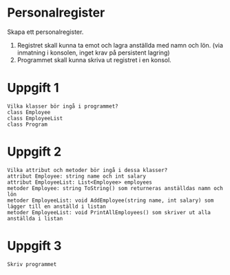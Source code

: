 # Personalregister

Skapa ett personalregister.

1. Registret skall kunna ta emot och lagra anställda med namn och lön. (via inmatning i konsolen, inget krav på persistent lagring)
2. Programmet skall kunna skriva ut registret i en konsol.

# Uppgift 1

    Vilka klasser bör ingå i programmet?
    class Employee
    class EmployeeList
    class Program

# Uppgift 2

    Vilka attribut och metoder bör ingå i dessa klasser?
    attribut Employee: string name och int salary
    attribut EmployeeList: List<Employee> employees
    metoder Employee: string ToString() som returneras anställdas namn och lön
    metoder EmployeeList: void AddEmployee(string name, int salary) som lägger till en anställd i listan
    metoder EmployeeList: void PrintAllEmployees() som skriver ut alla anställda i listan

# Uppgift 3

    Skriv programmet

